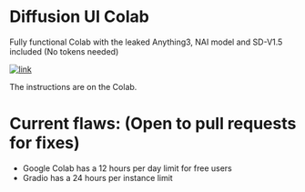 # Diffusion UI Colab
Fully functional Colab with the leaked Anything3, NAI model and SD-V1.5 included (No tokens needed)

[![link](https://colab.research.google.com/assets/colab-badge.svg)](https://colab.research.google.com/github/misobarisic/Diffusion-UI/blob/main/Diffusion_UI.ipynb)

The instructions are on the Colab.

# Current flaws: (Open to pull requests for fixes)
- Google Colab has a 12 hours per day limit for free users 
- Gradio has a 24 hours per instance limit

